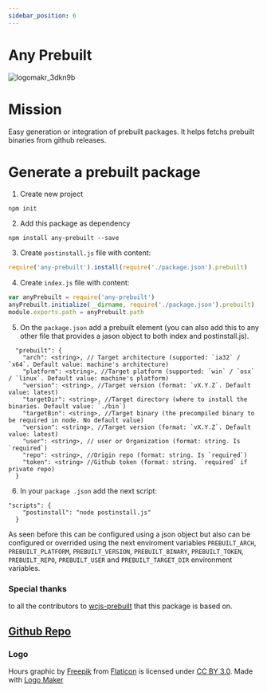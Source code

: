 ```yaml
---
sidebar_position: 6
---
```

# Any Prebuilt

![logomakr_3dkn9b](https://cloud.githubusercontent.com/assets/3071208/22477192/c7ce1d86-e7aa-11e6-87de-c24336e1ea3e.png)

# Mission
Easy generation or integration of prebuilt packages. It helps fetchs prebuilt binaries from github releases.

# Generate a prebuilt package

1. Create new project

```
npm init
```

2. Add this package as dependency

```
npm install any-prebuilt --save
```

3. Create `postinstall.js` file with content:

```js
require('any-prebuilt').install(require('./package.json').prebuilt)
```

4. Create `index.js` file with content:

```js
var anyPrebuilt = require('any-prebuilt')
anyPrebuilt.initialize(__dirname, require('./package.json').prebuilt)
module.exports.path = anyPrebuilt.path
```

5. On the `package.json` add a prebuilt element (you can also add this to any other file that provides a jason object to both index and postinstall.js).

```
  "prebuilt": {
    "arch": <string>, // Target architecture (supported: `ia32` / `x64`. Default value: machine's architecture)
    "platform": <string>, //Target platform (supported: `win` / `osx` / `linux`. Default value: machine's platform)
    "version": <string>, //Target version (format: `vX.Y.Z`. Default value: latest)
    "targetDir": <string>, //Target directory (where to install the binaries. Default value: `./bin`)
    "targetBin": <string>, //Target binary (the precompiled binary to be required in node. No default value)
    "version": <string>, //Target version (format: `vX.Y.Z`. Default value: latest)
    "user": <string>, // user or Organization (format: string. Is `required`)
    "repo": <string>, //Origin repo (format: string. Is `required`)
    "token": <string> //Github token (format: string. `required` if private repo)
  }
```

6. In your `package .json` add the next script:

```
"scripts": {
    "postinstall": "node postinstall.js"
  }
```

As seen before this can be configured using a json object but also can be configured or overrided using the next enviroment variables `PREBUILT_ARCH`, `PREBUILT_PLATFORM`, `PREBUILT_VERSION`, `PREBUILT_BINARY`, `PREBUILT_TOKEN`, `PREBUILT_REPO`, `PREBUILT_USER` and `PREBUILT_TARGET_DIR` environment variables.

### Special thanks

to all the contributors to [wcjs-prebuilt](https://github.com/Ivshti/wcjs-prebuilt) that this package is based on.

## [Github Repo](https://github.com/kanekotic/any-prebuilt)

### Logo
Hours graphic by <a href="http://www.flaticon.com/authors/freepik">Freepik</a> from <a href="http://www.flaticon.com/">Flaticon</a> is licensed under <a href="http://creativecommons.org/licenses/by/3.0/" title="Creative Commons BY 3.0">CC BY 3.0</a>. Made with <a href="http://logomakr.com" title="Logo Maker">Logo Maker</a>
